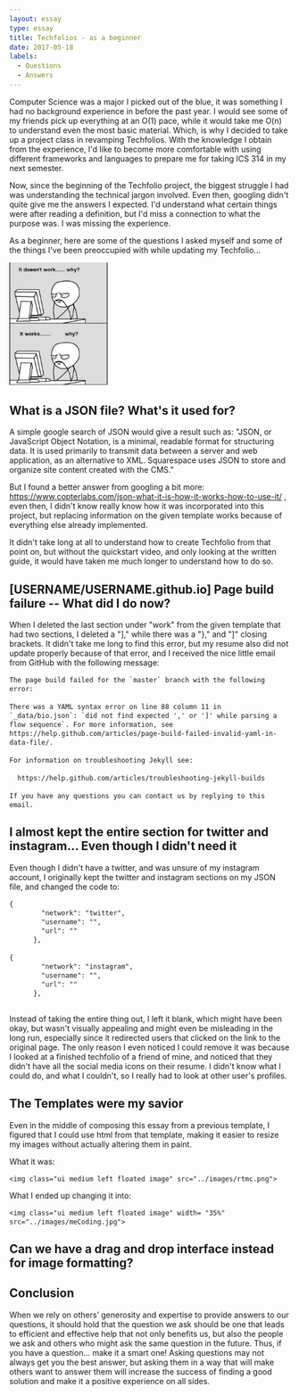 ```yaml
---
layout: essay
type: essay
title: Techfolios - as a beginner
date: 2017-05-18
labels:
  - Questions
  - Answers
---
```


Computer Science was a major I picked out of the blue, it was something I had no background experience in before the past year. I would see some of my friends pick up everything at an O(1) pace, while it would take me O(n) to understand even the most basic material. Which, is why I decided to take up a project class in revamping Techfolios. With the knowledge I obtain from the experience, I'd like to become more comfortable with using different frameworks and languages to prepare me for taking ICS 314 in my next semester. 

Now, since the beginning of the Techfolio project, the biggest struggle I had was understanding the technical jargon involved. Even then, googling didn't quite give me the answers I expected. I'd understand what certain things were after reading a definition, but I'd miss a connection to what the purpose was. I was missing the experience.

As a beginner, here are some of the questions I asked myself and some of the things I've been preoccupied with while updating my Techfolio...

<img class="ui centered medium image" width= "35%" src="../images/meCoding.jpg">

## What is a JSON file? What's it used for?

A simple google search of JSON would give a result such as: "JSON, or JavaScript Object Notation, is a minimal, readable format for structuring data. It is used primarily to transmit data between a server and web application, as an alternative to XML. Squarespace uses JSON to store and organize site content created with the CMS." 

But I found a better answer from googling a bit more: https://www.copterlabs.com/json-what-it-is-how-it-works-how-to-use-it/ , even then, I didn't know really know how it was incorporated into this project, but replacing information on the given template works because of everything else already implemented.

It didn't take long at all to understand how to create Techfolio from that point on, but without the quickstart video, and only looking at the written guide, it would have taken me much longer to understand how to do so. 

## [USERNAME/USERNAME.github.io] Page build failure -- What did I do now?

When I deleted the last section under "work" from the given template that had two sections, I deleted a "]," while there was a "}," and "]" closing brackets. It didn't take me long to find this error, but my resume also did not update properly because of that error, and I received the nice little email from GitHub with the following message:

```
The page build failed for the `master` branch with the following error:

There was a YAML syntax error on line 88 column 11 in `_data/bio.json`: `did not find expected ',' or ']' while parsing a flow sequence`. For more information, see https://help.github.com/articles/page-build-failed-invalid-yaml-in-data-file/.

For information on troubleshooting Jekyll see:

  https://help.github.com/articles/troubleshooting-jekyll-builds

If you have any questions you can contact us by replying to this email.

```

## I almost kept the entire section for twitter and instagram... Even though I didn't need it

Even though I didn't have a twitter, and was unsure of my instagram account, I originally kept the twitter and instagram sections on my JSON file, and changed the code to:
```
{
        "network": "twitter",
        "username": "",
        "url": ""
      },

{
        "network": "instagram",
        "username": "",
        "url": ""
      },
      
```
 Instead of taking the entire thing out, I left it blank, which might have been okay, but wasn't visually appealing and might even be misleading in the long run, especially since it redirected users that clicked on the link to the original page. The only reason I even noticed I could remove it was because I looked at a finished techfolio of a friend of mine, and noticed that they didn't have all the social media icons on their resume. I didn't know what I could do, and what I couldn't, so I really had to look at other user's profiles.

## The Templates were my savior

Even in the middle of composing this essay from a previous template, I figured that I could use html from that template, making it easier to resize my images without actually altering them in paint.

What it was:
```
<img class="ui medium left floated image" src="../images/rtmc.png">

```

What I ended up changing it into:
```
<img class="ui medium left floated image" width= "35%" src="../images/meCoding.jpg">

```

## Can we have a drag and drop interface instead for image formatting?





## Conclusion

When we rely on others’ generosity and expertise to provide answers to our questions, it should hold that the question we ask should be one that leads to efficient and effective help that not only benefits us, but also the people we ask and others who might ask the same question in the future. Thus, if you have a question… make it a smart one! Asking questions may not always get you the best answer, but asking them in a way that will make others want to answer them will increase the success of finding a good solution and make it a positive experience on all sides.
